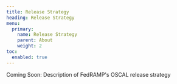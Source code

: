 ```yaml
---
title: Release Strategy
heading: Release Strategy
menu:
  primary:
    name: Release Strategy
    parent: About
    weight: 2
toc:
  enabled: true
---
```


Coming Soon: Description of FedRAMP's OSCAL release strategy

